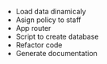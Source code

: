 - Load data dinamicaly
- Asign policy to staff
- App router
- Script to create database
- Refactor code
- Generate documentation
